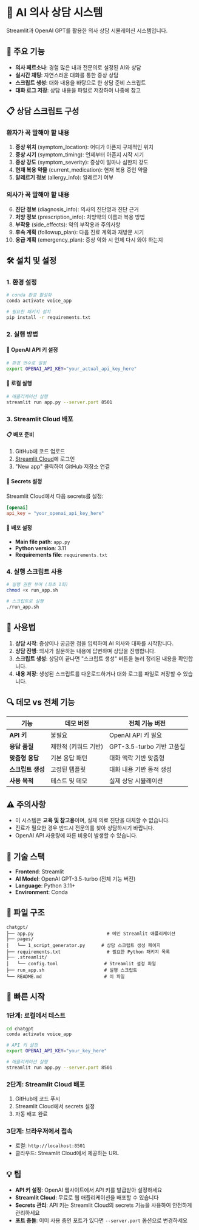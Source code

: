 # 🏥 AI 의사 상담 시스템

Streamlit과 OpenAI GPT를 활용한 의사 상담 시뮬레이션 시스템입니다.

## 🚀 주요 기능

- **의사 페르소나**: 경험 많은 내과 전문의로 설정된 AI와 상담
- **실시간 채팅**: 자연스러운 대화를 통한 증상 상담
- **스크립트 생성**: 대화 내용을 바탕으로 한 상담 준비 스크립트
- **대화 로그 저장**: 상담 내용을 파일로 저장하여 나중에 참고

## 📋 상담 스크립트 구성

### 환자가 꼭 말해야 할 내용
1. **증상 위치** (symptom_location): 어디가 아픈지 구체적인 위치
2. **증상 시기** (symptom_timing): 언제부터 아픈지 시작 시기
3. **증상 강도** (symptom_severity): 증상이 얼마나 심한지 강도
4. **현재 복용 약물** (current_medication): 현재 복용 중인 약물
5. **알레르기 정보** (allergy_info): 알레르기 여부

### 의사가 꼭 말해야 할 내용
6. **진단 정보** (diagnosis_info): 의사의 진단명과 진단 근거
7. **처방 정보** (prescription_info): 처방약의 이름과 복용 방법
8. **부작용** (side_effects): 약의 부작용과 주의사항
9. **후속 계획** (followup_plan): 다음 진료 계획과 재방문 시기
10. **응급 계획** (emergency_plan): 증상 악화 시 언제 다시 와야 하는지

## 🛠️ 설치 및 설정

### 1. 환경 설정
```bash
# conda 환경 활성화
conda activate voice_app

# 필요한 패키지 설치
pip install -r requirements.txt
```

### 2. 실행 방법

#### 🔑 OpenAI API 키 설정
```bash
# 환경 변수로 설정
export OPENAI_API_KEY="your_actual_api_key_here"
```

#### 🚀 로컬 실행
```bash
# 애플리케이션 실행
streamlit run app.py --server.port 8501
```

### 3. Streamlit Cloud 배포

#### 📋 배포 준비
1. GitHub에 코드 업로드
2. [Streamlit Cloud](https://streamlit.io/cloud)에 로그인
3. "New app" 클릭하여 GitHub 저장소 연결

#### 🔐 Secrets 설정
Streamlit Cloud에서 다음 secrets를 설정:
```toml
[openai]
api_key = "your_openai_api_key_here"
```

#### 🎯 배포 설정
- **Main file path**: `app.py`
- **Python version**: 3.11
- **Requirements file**: `requirements.txt`

### 4. 실행 스크립트 사용
```bash
# 실행 권한 부여 (최초 1회)
chmod +x run_app.sh

# 스크립트로 실행
./run_app.sh
```

## 📱 사용법

1. **상담 시작**: 증상이나 궁금한 점을 입력하여 AI 의사와 대화를 시작합니다.
2. **상담 진행**: 의사가 질문하는 내용에 답변하며 상담을 진행합니다.
3. **스크립트 생성**: 상담이 끝나면 "스크립트 생성" 버튼을 눌러 정리된 내용을 확인합니다.
4. **내용 저장**: 생성된 스크립트를 다운로드하거나 대화 로그를 파일로 저장할 수 있습니다.

## 🔍 데모 vs 전체 기능

| 기능 | 데모 버전 | 전체 기능 버전 |
|------|-----------|----------------|
| **API 키** | 불필요 | OpenAI API 키 필요 |
| **응답 품질** | 제한적 (키워드 기반) | GPT-3.5-turbo 기반 고품질 |
| **맞춤형 응답** | 기본 응답 패턴 | 대화 맥락 기반 맞춤형 |
| **스크립트 생성** | 고정된 템플릿 | 대화 내용 기반 동적 생성 |
| **사용 목적** | 테스트 및 데모 | 실제 상담 시뮬레이션 |

## ⚠️ 주의사항

- 이 시스템은 **교육 및 참고용**이며, 실제 의료 진단을 대체할 수 없습니다.
- 진료가 필요한 경우 반드시 전문의를 찾아 상담하시기 바랍니다.
- OpenAI API 사용량에 따른 비용이 발생할 수 있습니다.

## 🔧 기술 스택

- **Frontend**: Streamlit
- **AI Model**: OpenAI GPT-3.5-turbo (전체 기능 버전)
- **Language**: Python 3.11+
- **Environment**: Conda

## 📁 파일 구조

```
chatgpt/
├── app.py                           # 메인 Streamlit 애플리케이션
├── pages/
│   └── 1_script_generator.py      # 상담 스크립트 생성 페이지
├── requirements.txt                 # 필요한 Python 패키지 목록
├── .streamlit/
│   └── config.toml                 # Streamlit 설정 파일
├── run_app.sh                      # 실행 스크립트
└── README.md                       # 이 파일
```

## 🚀 빠른 시작

### 1단계: 로컬에서 테스트
```bash
cd chatgpt
conda activate voice_app

# API 키 설정
export OPENAI_API_KEY="your_key_here"

# 애플리케이션 실행
streamlit run app.py --server.port 8501
```

### 2단계: Streamlit Cloud 배포
1. GitHub에 코드 푸시
2. Streamlit Cloud에서 secrets 설정
3. 자동 배포 완료

### 3단계: 브라우저에서 접속
- 로컬: `http://localhost:8501`
- 클라우드: Streamlit Cloud에서 제공하는 URL

## 💡 팁

- **API 키 설정**: OpenAI 웹사이트에서 API 키를 발급받아 설정하세요
- **Streamlit Cloud**: 무료로 웹 애플리케이션을 배포할 수 있습니다
- **Secrets 관리**: API 키는 Streamlit Cloud의 secrets 기능을 사용하여 안전하게 관리하세요
- **포트 충돌**: 이미 사용 중인 포트가 있다면 `--server.port` 옵션으로 변경하세요

